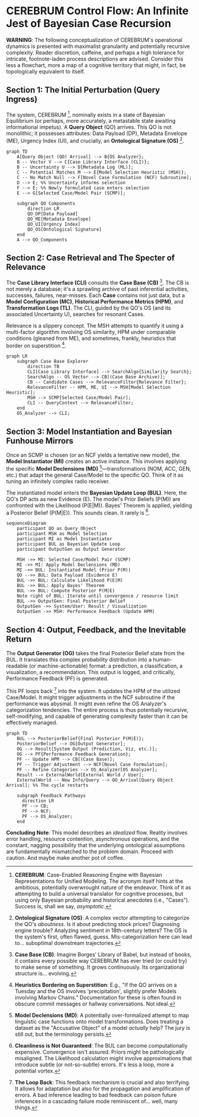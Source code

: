 # CEREBRUM Control Flow: An Infinite Jest of Bayesian Case Recursion

**WARNING**: The following conceptualization of CEREBRUM's operational dynamics is presented with maximalist granularity and potentially recursive complexity. Reader discretion, caffeine, and perhaps a high tolerance for intricate, footnote-laden process descriptions are advised. Consider this less a flowchart, more a map of a cognitive territory that might, in fact, be topologically equivalent to itself.

## Section 1: The Initial Perturbation (Query Ingress)

The system, CEREBRUM [^1], nominally exists in a state of Bayesian Equilibrium (or perhaps, more accurately, a metastable state awaiting informational impetus). A **Query Object** (QO) arrives. This QO is not monolithic; it possesses attributes: Data Payload (DP), Metadata Envelope (ME), Urgency Index (UI), and crucially, an **Ontological Signature (OS)** [^2].

[^1]: **CEREBRUM**: Case-Enabled Reasoning Engine with Bayesian Representations for Unified Modeling. The acronym itself hints at the ambitious, potentially overwrought nature of the endeavor. Think of it as attempting to build a universal translator for cognitive processes, but using only Bayesian probability and historical anecdotes (i.e., "Cases"). Success is, shall we say, *asymptotic*.
[^2]: **Ontological Signature (OS)**: A complex vector attempting to categorize the QO's *aboutness*. Is it about predicting stock prices? Diagnosing engine trouble? Analyzing sentiment in 18th-century letters? The OS is the system's first, often flawed, guess. Mis-categorization here can lead to... suboptimal downstream trajectories.

```mermaid
graph TD
    A[Query Object (QO) Arrival] --> B{OS Analyzer};
    B -- Vector V --> C{Case Library Interface (CLI)};
    B -- Uncertainty U --> D[Metadata Log (ML)];
    C -- Potential Matches M --> E{Model Selection Heuristic (MSH)};
    C -- No Match Null --> F[Novel Case Formulation (NCF) Subroutine];
    D --> E; %% Uncertainty informs selection
    F --> E; %% Newly formulated case enters selection
    E --> G[Selected Case/Model Pair (SCMP)];

    subgraph QO Components
        direction LR
        QO_DP[Data Payload]
        QO_ME[Metadata Envelope]
        QO_UI[Urgency Index]
        QO_OS[Ontological Signature]
    end
    A --> QO_Components
```

## Section 2: Case Retrieval and The Specter of Relevance

The **Case Library Interface (CLI)** consults the **Case Base (CB)** [^3]. The CB is not merely a database; it's a sprawling archive of past inferential activities, successes, failures, near-misses. Each **Case** contains not just data, but a **Model Configuration (MC)**, **Historical Performance Metrics (HPM)**, and **Transformation Logs (TL)**. The CLI, guided by the QO's OS (and its associated Uncertainty U), searches for resonant Cases.

Relevance is a slippery concept. The MSH attempts to quantify it using a multi-factor algorithm involving OS similarity, HPM under comparable conditions (gleaned from ME), and sometimes, frankly, heuristics that border on superstition [^4].

[^3]: **Case Base (CB)**: Imagine Borges' Library of Babel, but instead of books, it contains every possible way CEREBRUM has ever tried (or could try) to make sense of something. It grows continuously. Its organizational structure is... evolving.
[^4]: **Heuristics Bordering on Superstition**: E.g., "If the QO arrives on a Tuesday and the OS involves 'precipitation', slightly prefer Models involving Markov Chains." Documentation for these is often found in obscure commit messages or hallway conversations. Not ideal.

```mermaid
graph LR
    subgraph Case Base Explorer
        direction TB
        CLI[Case Library Interface] --> SearchAlgo{Similarity Search};
        SearchAlgo -- OS Vector --> CB[(Case Base Archive)];
        CB -- Candidate Cases --> RelevanceFilter{Relevance Filter};
        RelevanceFilter -- HPM, ME, UI --> MSH[Model Selection Heuristic];
        MSH --> SCMP[Selected Case/Model Pair];
        CLI -- QueryContext --> RelevanceFilter;
    end
    OS_Analyzer --> CLI;
```

## Section 3: Model Instantiation and Bayesian Funhouse Mirrors

Once an SCMP is chosen (or an NCF yields a tentative new model), the **Model Instantiator (MI)** creates an active instance. This involves applying the specific **Model Declensions (MD)** [^5]—transformations (NOM, ACC, GEN, etc.) that adapt the general Case/Model to the specific QO. Think of it as tuning an infinitely complex radio receiver.

The instantiated model enters the **Bayesian Update Loop (BUL)**. Here, the QO's DP acts as new Evidence (E). The model's Prior Beliefs (P(M)) are confronted with the Likelihood (P(E|M)). Bayes' Theorem is applied, yielding a Posterior Belief (P(M|E)). This sounds clean. It rarely is [^6].

[^5]: **Model Declensions (MD)**: A potentially over-formalized attempt to map linguistic case functions onto model transformations. Does treating a dataset as the "Accusative Object" of a model *actually* help? The jury is still out, but the terminology persists.
[^6]: **Cleanliness is Not Guaranteed**: The BUL can become computationally expensive. Convergence isn't assured. Priors might be pathologically misaligned. The Likelihood calculation might involve approximations that introduce subtle (or not-so-subtle) errors. It's less a loop, more a potential vortex.

```mermaid
sequenceDiagram
    participant QO as Query Object
    participant MSH as Model Selection
    participant MI as Model Instantiator
    participant BUL as Bayesian Update Loop
    participant OutputGen as Output Generator

    MSH ->> MI: Selected Case/Model Pair (SCMP)
    MI ->> MI: Apply Model Declensions (MD)
    MI ->> BUL: Instantiated Model (Prior P(M))
    QO -->> BUL: Data Payload (Evidence E)
    BUL ->> BUL: Calculate Likelihood P(E|M)
    BUL ->> BUL: Apply Bayes' Theorem
    BUL ->> BUL: Compute Posterior P(M|E)
    Note right of BUL: Iterate until convergence / resource limit
    BUL ->> OutputGen: Final Posterior Belief
    OutputGen ->> System/User: Result / Visualization
    OutputGen ->> MSH: Performance Feedback (Update HPM)
```

## Section 4: Output, Feedback, and the Inevitable Return

The **Output Generator (OG)** takes the final Posterior Belief state from the BUL. It translates this complex probability distribution into a human-readable (or machine-actionable) format: a prediction, a classification, a visualization, a recommendation. This output is logged, and critically, Performance Feedback (PF) is generated.

This PF loops back [^7] into the system. It updates the HPM of the utilized Case/Model. It might trigger adjustments in the NCF subroutine if the performance was abysmal. It might even refine the OS Analyzer's categorization tendencies. The entire process is thus potentially recursive, self-modifying, and capable of generating complexity faster than it can be effectively managed.

[^7]: **The Loop Back**: This feedback mechanism is crucial and also terrifying. It allows for adaptation but also for the propagation and amplification of errors. A bad inference leading to bad feedback can poison future inferences in a cascading failure mode reminiscent of... well, many things.

```mermaid
graph TD
    BUL --> PosteriorBelief{Final Posterior P(M|E)};
    PosteriorBelief --> OG[Output Generator];
    OG --> Result[System Output (Prediction, Viz, etc.)];
    OG --> PF{Performance Feedback Generation};
    PF -- Update HPM --> CB[(Case Base)];
    PF -- Trigger Adjustment --> NCF[Novel Case Formulation];
    PF -- Refine Categories --> OS_Analyzer[OS Analyzer];
    Result --> ExternalWorld[External World / User];
    ExternalWorld -- New Info/Query --> QO_Arrival[Query Object Arrival]; %% The cycle restarts

    subgraph Feedback Pathways
      direction LR
      PF --> CB;
      PF --> NCF;
      PF --> OS_Analyzer;
    end
```

**Concluding Note**: This model describes an *idealized* flow. Reality involves error handling, resource contention, asynchronous operations, and the constant, nagging possibility that the underlying ontological assumptions are fundamentally mismatched to the problem domain. Proceed with caution. And maybe make another pot of coffee. 
